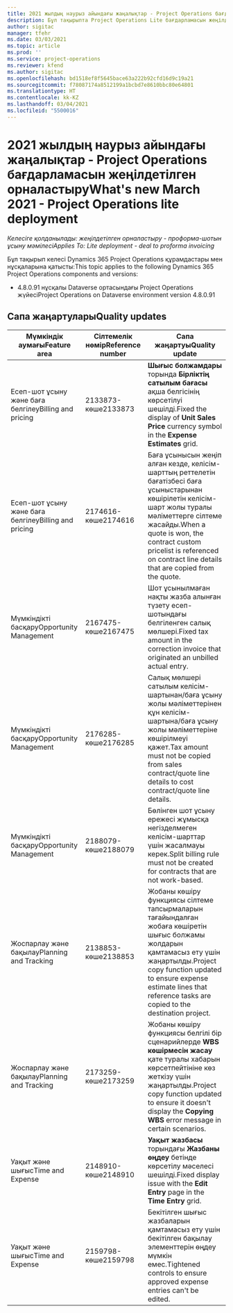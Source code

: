 ```yaml
---
title: 2021 жылдың наурыз айындағы жаңалықтар - Project Operations бағдарламасын жеңілдетілген орналастыру
description: Бұл тақырыпта Project Operations Lite бағдарламасын жеңілдетілген орналастырудың 2021 жылғы наурыз айы шығарылымындағы сапа жаңартулары туралы ақпарат берілген.
author: sigitac
manager: tfehr
ms.date: 03/03/2021
ms.topic: article
ms.prod: ''
ms.service: project-operations
ms.reviewer: kfend
ms.author: sigitac
ms.openlocfilehash: bd1518ef8f5645bace63a222b92cfd16d9c19a21
ms.sourcegitcommit: f78087174a8512199a1bcbd7e8610bbc80e64801
ms.translationtype: HT
ms.contentlocale: kk-KZ
ms.lasthandoff: 03/04/2021
ms.locfileid: "5500016"
---
```

# <a name="whats-new-march-2021---project-operations-lite-deployment"></a><span data-ttu-id="edc9e-103">2021 жылдың наурыз айындағы жаңалықтар - Project Operations бағдарламасын жеңілдетілген орналастыру</span><span class="sxs-lookup"><span data-stu-id="edc9e-103">What's new March 2021 - Project Operations lite deployment</span></span>

<span data-ttu-id="edc9e-104">_Келесіге қолданылады: жеңілдетілген орналастыру - проформа-шотын ұсыну мәмілесі_</span><span class="sxs-lookup"><span data-stu-id="edc9e-104">_Applies To: Lite deployment - deal to proforma invoicing_</span></span>


<span data-ttu-id="edc9e-105">Бұл тақырып келесі Dynamics 365 Project Operations құрамдастары мен нұсқаларына қатысты:</span><span class="sxs-lookup"><span data-stu-id="edc9e-105">This topic applies to the following Dynamics 365 Project Operations components and versions:</span></span>

- <span data-ttu-id="edc9e-106">4.8.0.91 нұсқалы Dataverse ортасындағы Project Operations жүйесі</span><span class="sxs-lookup"><span data-stu-id="edc9e-106">Project Operations on Dataverse environment version 4.8.0.91</span></span> 

## <a name="quality-updates"></a><span data-ttu-id="edc9e-107">Сапа жаңартулары</span><span class="sxs-lookup"><span data-stu-id="edc9e-107">Quality updates</span></span>

| <span data-ttu-id="edc9e-108">**Мүмкіндік аумағы**</span><span class="sxs-lookup"><span data-stu-id="edc9e-108">**Feature area**</span></span> | <span data-ttu-id="edc9e-109">**Сілтемелік нөмір**</span><span class="sxs-lookup"><span data-stu-id="edc9e-109">**Reference number**</span></span> | <span data-ttu-id="edc9e-110">**Сапа жаңартуы**</span><span class="sxs-lookup"><span data-stu-id="edc9e-110">**Quality update**</span></span> |
| --- | --- | --- |
| <span data-ttu-id="edc9e-111">Есеп-шот ұсыну және баға белгілеу</span><span class="sxs-lookup"><span data-stu-id="edc9e-111">Billing and pricing</span></span> | <span data-ttu-id="edc9e-112">2133873-көше</span><span class="sxs-lookup"><span data-stu-id="edc9e-112">2133873</span></span> | <span data-ttu-id="edc9e-113">**Шығыс болжамдары** торында **Бірліктің сатылым бағасы** ақша белгісінің көрсетілуі шешілді.</span><span class="sxs-lookup"><span data-stu-id="edc9e-113">Fixed the display of **Unit Sales Price** currency symbol in the **Expense Estimates** grid.</span></span> |
| <span data-ttu-id="edc9e-114">Есеп-шот ұсыну және баға белгілеу</span><span class="sxs-lookup"><span data-stu-id="edc9e-114">Billing and pricing</span></span> | <span data-ttu-id="edc9e-115">2174616-көше</span><span class="sxs-lookup"><span data-stu-id="edc9e-115">2174616</span></span> | <span data-ttu-id="edc9e-116">Баға ұсынысын жеңіп алған кезде, келісім-шарттың реттелетін бағатізбесі баға ұсыныстарынан көшірілетін келісім-шарт жолы туралы мәліметтерге сілтеме жасайды.</span><span class="sxs-lookup"><span data-stu-id="edc9e-116">When a quote is won, the contract custom pricelist is referenced on contract line details that are copied from the quote.</span></span> |
| <span data-ttu-id="edc9e-117">Мүмкіндікті басқару</span><span class="sxs-lookup"><span data-stu-id="edc9e-117">Opportunity Management</span></span> | <span data-ttu-id="edc9e-118">2167475-көше</span><span class="sxs-lookup"><span data-stu-id="edc9e-118">2167475</span></span> | <span data-ttu-id="edc9e-119">Шот ұсынылмаған нақты жазба алынған түзету есеп-шотындағы белгіленген салық мөлшері.</span><span class="sxs-lookup"><span data-stu-id="edc9e-119">Fixed tax amount in the correction invoice that originated an unbilled actual entry.</span></span> |
| <span data-ttu-id="edc9e-120">Мүмкіндікті басқару</span><span class="sxs-lookup"><span data-stu-id="edc9e-120">Opportunity Management</span></span> | <span data-ttu-id="edc9e-121">2176285-көше</span><span class="sxs-lookup"><span data-stu-id="edc9e-121">2176285</span></span> | <span data-ttu-id="edc9e-122">Салық мөлшері сатылым келісім-шартынан/баға ұсыну жолы мәліметтерінен құн келісім-шартына/баға ұсыну жолы мәліметтеріне көшірілмеуі қажет.</span><span class="sxs-lookup"><span data-stu-id="edc9e-122">Tax amount must not be copied from sales contract/quote line details to cost contract/quote line details.</span></span> |
| <span data-ttu-id="edc9e-123">Мүмкіндікті басқару</span><span class="sxs-lookup"><span data-stu-id="edc9e-123">Opportunity Management</span></span> | <span data-ttu-id="edc9e-124">2188079-көше</span><span class="sxs-lookup"><span data-stu-id="edc9e-124">2188079</span></span> | <span data-ttu-id="edc9e-125">Бөлінген шот ұсыну ережесі жұмысқа негізделмеген келісім-шарттар үшін жасалмауы керек.</span><span class="sxs-lookup"><span data-stu-id="edc9e-125">Split billing rule must not be created for contracts that are not work-based.</span></span> |
| <span data-ttu-id="edc9e-126">Жоспарлау және бақылау</span><span class="sxs-lookup"><span data-stu-id="edc9e-126">Planning and Tracking</span></span> | <span data-ttu-id="edc9e-127">2138853-көше</span><span class="sxs-lookup"><span data-stu-id="edc9e-127">2138853</span></span> | <span data-ttu-id="edc9e-128">Жобаны көшіру функциясы сілтеме тапсырмаларын тағайындалған жобаға көшіретін шығыс болжамы жолдарын қамтамасыз ету үшін жаңартылды.</span><span class="sxs-lookup"><span data-stu-id="edc9e-128">Project copy function updated to ensure expense estimate lines that reference tasks are copied to the destination project.</span></span> |
| <span data-ttu-id="edc9e-129">Жоспарлау және бақылау</span><span class="sxs-lookup"><span data-stu-id="edc9e-129">Planning and Tracking</span></span> | <span data-ttu-id="edc9e-130">2173259-көше</span><span class="sxs-lookup"><span data-stu-id="edc9e-130">2173259</span></span> | <span data-ttu-id="edc9e-131">Жобаны көшіру функциясы белгілі бір сценарийлерде **WBS көшірмесін жасау** қате туралы хабарын көрсетпейтініне көз жеткізу үшін жаңартылды.</span><span class="sxs-lookup"><span data-stu-id="edc9e-131">Project copy function updated to ensure it doesn't display the **Copying WBS** error message in certain scenarios.</span></span> |
| <span data-ttu-id="edc9e-132">Уақыт және шығыс</span><span class="sxs-lookup"><span data-stu-id="edc9e-132">Time and Expense</span></span> | <span data-ttu-id="edc9e-133">2148910-көше</span><span class="sxs-lookup"><span data-stu-id="edc9e-133">2148910</span></span> | <span data-ttu-id="edc9e-134">**Уақыт жазбасы** торындағы **Жазбаны өңдеу** бетінде көрсетілу мәселесі шешілді.</span><span class="sxs-lookup"><span data-stu-id="edc9e-134">Fixed display issue with the **Edit Entry** page in the **Time Entry** grid.</span></span> |
| <span data-ttu-id="edc9e-135">Уақыт және шығыс</span><span class="sxs-lookup"><span data-stu-id="edc9e-135">Time and Expense</span></span> | <span data-ttu-id="edc9e-136">2159798-көше</span><span class="sxs-lookup"><span data-stu-id="edc9e-136">2159798</span></span> | <span data-ttu-id="edc9e-137">Бекітілген шығыс жазбаларын қамтамасыз ету үшін бекітілген бақылау элементтерін өңдеу мүмкін емес.</span><span class="sxs-lookup"><span data-stu-id="edc9e-137">Tightened controls to ensure approved expense entries can't be edited.</span></span> |


